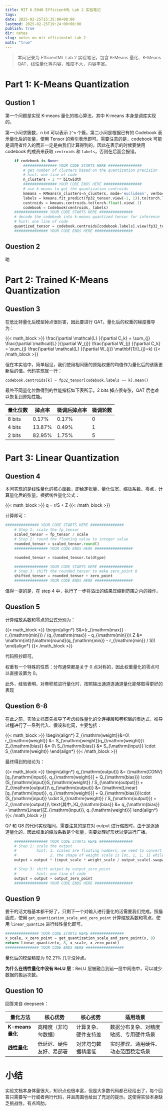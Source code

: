 ```yaml
---
title: MIT 6.5940 EfficientML Lab 2 实验笔记
tags: 
date: 2025-02-25T15:35:00+08:00
lastmod: 2025-02-25T19:24:00+08:00
publish: true
dir: notes
slug: notes on mit efficientml Lab 2
math: "true"
---
```


> 本问记录为 EfficientML Lab 2 实验笔记，包含 K-Means 量化、K-Means QAT、线性量化等内容，难度不大，内容丰富。

# Part 1: K-Means Quantization

## Qustion 1

第一个问题是实现 K-means 量化的核心算法，其中 K-means 本身是调库实现的。

第一小问求簇数，n bit 可以表示 `2^n` 个簇。第二小问是根据已有的 Codebook 表示量化后的张量，使用 Tensor 的索引表示即可。需要注意的是，codebook 可能是调用者传入的而非一定是由我们计算得到的，因此在表示的时候要使用 codebook 的成员来获取 `centroids` 和 `labels`，否则在后面会报错。

```python
    if codebook is None:
        ############### YOUR CODE STARTS HERE ###############
        # get number of clusters based on the quantization precision
        # hint: one line of code
        n_clusters = 2 ** bitwidth
        ############### YOUR CODE ENDS HERE #################
        # use k-means to get the quantization centroids
        kmeans = KMeans(n_clusters=n_clusters, mode='euclidean', verbose=0)
        labels = kmeans.fit_predict(fp32_tensor.view(-1, 1)).to(torch.long)
        centroids = kmeans.centroids.to(torch.float).view(-1)
        codebook = Codebook(centroids, labels)
    ############### YOUR CODE STARTS HERE ###############
    # decode the codebook into k-means quantized tensor for inference
    # hint: one line of code
    quantized_tensor = codebook.centroids[codebook.labels].view(fp32_tensor.shape)
    ############### YOUR CODE ENDS HERE #################
```

## Question 2

略

# Part 2: Trained K-Means Quantization

## Question 3

在低比特量化后模型掉点很厉害，因此要进行 QAT。量化后的权重的梯度推导为：

{{< math_block >}}
\frac{\partial \mathcal{L} }{\partial C_k} = \sum_{j} \frac{\partial \mathcal{L} }{\partial W_{j}} \frac{\partial W_{j} }{\partial C_k} = \sum_{j} \frac{\partial \mathcal{L} }{\partial W_{j}} \mathbf{1}(I_{j}=k)
{{< /math_block >}}

但在本实验中，简单起见，我们使用相同簇的原始权重的均值作为量化后的该簇更新后的值。代码实现就一行：

```python
codebook.centroids[k] = fp32_tensor[codebook.labels == k].mean()
```

最终不同量化位数得到的性能指标如下表所示，2 bits 掉点很夸张，QAT 后也难以恢复到原始性能。

| 量化位数   | 掉点率    | 微调后掉点率 | 微调轮数 |
| ------ | ------ | ------ | ---- |
| 8 bits | 0.17%  | 0.17%  | 0    |
| 4 bits | 13.87% | 0.49%  | 1    |
| 2 bits | 82.95% | 1.75%  | 5    |

# Part 3: Linear Quantization 

## Question 4

本问实现的是线性量化的核心函数，即给定张量、量化位宽、缩放系数、零点，计算量化后的张量。根据线性量化公式：

{{< math_block >}}
q = r/S + Z
{{< /math_block >}}

计算即可：

```python
############### YOUR CODE STARTS HERE ###############
    # Step 1: scale the fp_tensor
    scaled_tensor = fp_tensor / scale
    # Step 2: round the floating value to integer value
    rounded_tensor = scaled_tensor.round()
    ############### YOUR CODE ENDS HERE #################

    rounded_tensor = rounded_tensor.to(dtype)

    ############### YOUR CODE STARTS HERE ###############
    # Step 3: shift the rounded_tensor to make zero_point 0
    shifted_tensor = rounded_tensor + zero_point
    ############### YOUR CODE ENDS HERE #################
```

值得一提的是，在 step 4 中，执行了一步将溢出的结果压缩到范围之内的操作。

## Question 5

计算缩放系数和零点的公式分别为：

{{< math_block >}}
\begin{align*}
S&=(r_{\mathrm{max}} - r_{\mathrm{min}}) / (q_{\mathrm{max}} - q_{\mathrm{min}})\\
Z &= \mathrm{int}(\mathrm{round}(q_{\mathrm{min}} - r_{\mathrm{min}} / S))
\end{align*}
{{< /math_block >}}

代码照抄即可。

权重有一个特殊的性质：分布通常都是关于 0 点对称的，因此权重量化的零点可以直接设置为 0。

此外，经验表明，对卷积核进行量化时，按照输出通道逐通道量化能够取得更好的表现

## Question 6-8

在此之前，实验文档首先推导了考虑线性量化的全连接层和卷积层的表达式，推导过程进行了一系列代入、假设和化简，主要包括：

{{< math_block >}}
\begin{align*}
Z_{\mathrm{weight}}&=0\\
r_{\mathrm{weight}} &= S_{\mathrm{weight}}q_{\mathrm{weight}}\\
Z_{\mathrm{bias}} &= 0\\
S_{\mathrm{bias}} &= S_{\mathrm{input}} \cdot S_{\mathrm{weight}}
\end{align*}
{{< /math_block >}}

最终得到的结论为：

{{< math_block >}}
\begin{align*}
q_{\mathrm{output}} &= (\mathrm{CONV}[q_{\mathrm{input}}, q_{\mathrm{weight}}] + Q_{\mathrm{bias}}) \cdot (S_{\mathrm{input}}S_{\mathrm{weight}} / S_{\mathrm{output}}) + Z_{\mathrm{output}}\\
q_{\mathrm{output}} &= (\mathrm{Linear}[q_{\mathrm{input}}, q_{\mathrm{weight}}] + Q_{\mathrm{bias}})\cdot (S_{\mathrm{input}} \cdot S_{\mathrm{weight}} / S_{\mathrm{output}}) + Z_{\mathrm{output}}\\
\text{其中，}Q_{\mathrm{bias}} &= q_{\mathrm{bias}} - \mathrm{Linear}[Z_{\mathrm{input}}, q_{\mathrm{weight}}]
\end{align*}
{{< /math_block >}}

Q7 和 Q8 的代码实现相同，需要注意的是在对 output 进行缩放时，由于是逐通道量化的，因此权重的缩放系数是个张量，需要处理好形状以便进行广播。

```python
    ############### YOUR CODE STARTS HERE ###############
    # Step 2: scale the output
    #         hint: 1. scales are floating numbers, we need to convert output to float as well
    #               2. the shape of weight scale is [oc, 1, 1, 1] while the shape of output is [batch_size, oc]
    output = output * (input_scale * weight_scale / output_scale).swapaxes(0, 1)

    # Step 3: shift output by output_zero_point
    #         hint: one line of code
    output = output + output_zero_point
    ############### YOUR CODE ENDS HERE #################
```

## Question 9

要干的活文档基本都干好了，只剩下一个对输入进行量化的活需要我们完成。照猫画虎，使用 `get_quantization_scale_and_zero_point` 计算缩放系数和零点，使用 `linear_quantize` 进行线性量化即可。

```python
############### YOUR CODE STARTS HERE ###############
x_scale, x_zero_point = get_quantization_scale_and_zero_point(x, 8)
return linear_quantize(x, 8, x_scale, x_zero_point)
############### YOUR CODE ENDS HERE #################
```

量化后的模型精度为 92.21% 几乎没掉点。

**为什么在线性量化中没有 ReLU 层**：ReLU 层被融合到前一层中网络中，可以减少数据的搬运次数。

## Question 10

回答来自 deepseek：

|**量化方法**|**核心优势**|**核心劣势**|**适用场景**|
|---|---|---|---|
|**K-means 量化**|高精度（非均匀数据）|计算复杂、硬件支持差|数据分布复杂、对精度敏感、专用硬件场景|
|**线性量化**|低延迟、硬件友好、易部署|对非均匀数据精度低|实时推理、通用硬件、动态范围稳定场景|

# 小结

实验文档本身体量很大，知识点也很丰富，但是大多数代码都已经给出了，每个回答只需要写一行或者两行代码，并且周围也给出了充足的提示。这使得实验本身缺乏挑战性，有点鸡肋。